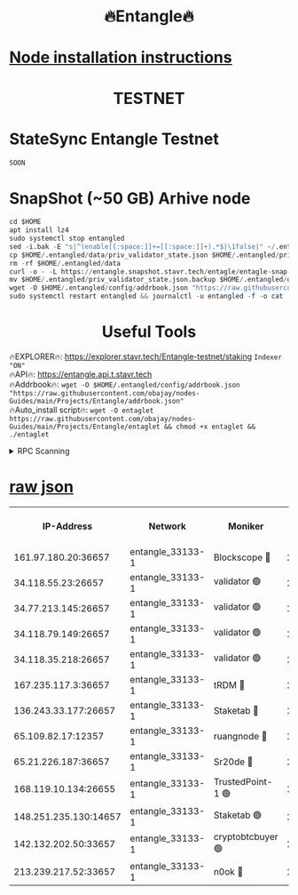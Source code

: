 <h1 align="center"> 🔥Entangle🔥</h1>

[Node installation instructions](https://github.com/obajay/nodes-Guides/tree/main/Projects/Entangle)
=

<h1 align="center"> TESTNET</h1>

# StateSync Entangle Testnet
```python
SOON
```
# SnapShot (~50 GB) Arhive node
```python
cd $HOME
apt install lz4
sudo systemctl stop entangled
sed -i.bak -E "s|^(enable[[:space:]]+=[[:space:]]+).*$|\1false|" ~/.entangled/config/config.toml
cp $HOME/.entangled/data/priv_validator_state.json $HOME/.entangled/priv_validator_state.json.backup
rm -rf $HOME/.entangled/data
curl -o - -L https://entangle.snapshot.stavr.tech/entagle/entagle-snap.tar.lz4 | lz4 -c -d - | tar -x -C $HOME/.entangled --strip-components 2
mv $HOME/.entangled/priv_validator_state.json.backup $HOME/.entangled/data/priv_validator_state.json
wget -O $HOME/.entangled/config/addrbook.json "https://raw.githubusercontent.com/obajay/nodes-Guides/main/Projects/Entangle/addrbook.json"
sudo systemctl restart entangled && journalctl -u entangled -f -o cat
```
 <h1 align="center"> Useful Tools</h1>
 
🔥EXPLORER🔥: https://explorer.stavr.tech/Entangle-testnet/staking        `Indexer "ON"` \
🔥API🔥:      https://entangle.api.t.stavr.tech \
🔥Addrbook🔥: ```wget -O $HOME/.entangled/config/addrbook.json "https://raw.githubusercontent.com/obajay/nodes-Guides/main/Projects/Entangle/addrbook.json"``` \
🔥Auto_install script🔥:  `wget -O entaglet https://raw.githubusercontent.com/obajay/nodes-Guides/main/Projects/Entangle/entaglet && chmod +x entaglet && ./entaglet`


<details>
<summary>RPC Scanning</summary>

<h2 align="center"> We scan nodes in real time every 4 hours. And we provide the final result of RPC endpoints.
We cannot influence the operation of these nodes in any way. </h2>


```python
If Voting Power is higher than 0 --> then the Node is a validator of the network and may be subject to attack and be a potential threat to the chain.
```
```python
We marked such validators with a red symbol
```

</details>

[raw json](https://rpc-check.entangt.stavr.tech/entangt/rpc-entangt-result.json)
=


<table><tr><th>IP-Address</th><th>Network</th><th>Moniker</th><th>Latest Block Height</th><th>Earliest Block Height</th><th>Catching Up</th><th>Tx Index</th><th>Voting Power</th><th>Scan Time</th></tr><tr><td>161.97.180.20:36657</td><td>entangle_33133-1</td><td>Blockscope 🔴</td><td>2864434</td><td>1</td><td>False</td><td>off</td><td>309839865872360</td><td>2024-03-29T07:15:37.238608971UTC</td></tr><tr><td>34.118.55.23:26657</td><td>entangle_33133-1</td><td>validator 🟢</td><td>2864435</td><td>1</td><td>False</td><td>on</td><td>0</td><td>2024-03-29T07:15:39.972162002UTC</td></tr><tr><td>34.77.213.145:26657</td><td>entangle_33133-1</td><td>validator 🟢</td><td>2864435</td><td>1</td><td>False</td><td>on</td><td>0</td><td>2024-03-29T07:15:42.295870535UTC</td></tr><tr><td>34.118.79.149:26657</td><td>entangle_33133-1</td><td>validator 🟢</td><td>2864438</td><td>1</td><td>False</td><td>on</td><td>0</td><td>2024-03-29T07:15:55.234602458UTC</td></tr><tr><td>34.118.35.218:26657</td><td>entangle_33133-1</td><td>validator 🟢</td><td>2864438</td><td>1</td><td>False</td><td>on</td><td>0</td><td>2024-03-29T07:15:57.558847701UTC</td></tr><tr><td>167.235.117.3:36657</td><td>entangle_33133-1</td><td>tRDM 🔴</td><td>2864438</td><td>1</td><td>False</td><td>on</td><td>216775925020225</td><td>2024-03-29T07:15:57.833147445UTC</td></tr><tr><td>136.243.33.177:26657</td><td>entangle_33133-1</td><td>Staketab 🔴</td><td>2864436</td><td>660001</td><td>False</td><td>on</td><td>181153136618817</td><td>2024-03-29T07:15:50.641404085UTC</td></tr><tr><td>65.109.82.17:12357</td><td>entangle_33133-1</td><td>ruangnode 🔴</td><td>2864434</td><td>1312001</td><td>False</td><td>off</td><td>661264415321192</td><td>2024-03-29T07:15:37.613449545UTC</td></tr><tr><td>65.21.226.187:36657</td><td>entangle_33133-1</td><td>Sr20de 🔴</td><td>2864433</td><td>2049001</td><td>False</td><td>off</td><td>29534655065001</td><td>2024-03-29T07:15:34.708737417UTC</td></tr><tr><td>168.119.10.134:26655</td><td>entangle_33133-1</td><td>TrustedPoint-1 🟢</td><td>2864438</td><td>2268001</td><td>False</td><td>off</td><td>0</td><td>2024-03-29T07:15:58.044220191UTC</td></tr><tr><td>148.251.235.130:14657</td><td>entangle_33133-1</td><td>Staketab 🟢</td><td>2864433</td><td>2617001</td><td>False</td><td>off</td><td>0</td><td>2024-03-29T07:15:34.395095062UTC</td></tr><tr><td>142.132.202.50:33657</td><td>entangle_33133-1</td><td>cryptobtcbuyer 🟢</td><td>2864433</td><td>2764433</td><td>False</td><td>off</td><td>0</td><td>2024-03-29T07:15:36.977509938UTC</td></tr><tr><td>213.239.217.52:33657</td><td>entangle_33133-1</td><td>n0ok 🔴</td><td>2864438</td><td>2764438</td><td>False</td><td>off</td><td>46611148834615094</td><td>2024-03-29T07:15:52.889328720UTC</td></tr></table>
